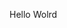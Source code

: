 Hello Wolrd

















































































































































































































































































































































































































































































































































































































































































































































































































































































































































































































































































































































































































































































































































































































































































































































































































































































































































































































































































































































































































































































































































































































































































































































































































































































































































































































































































































































































































































































































































































































































































































































































































































































































































































































































































































































































































































































































































































































































































































































































































































































































































































































































































































































































































































































































































































































































































































































































































































































































































































































































































































































































































































































































































































































































































































































































































































































































































